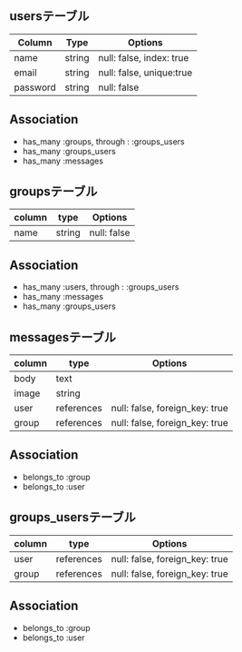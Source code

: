 
## usersテーブル

|Column|Type|Options|
|------|----|-------|
|name|string|null: false, index: true|
|email|string|null: false, unique:true|
|password|string|null: false|

## Association
- has_many :groups, through : :groups_users
- has_many :groups_users
- has_many :messages

## groupsテーブル

|column|type|Options|
|------|----|-------|
|name|string|null: false|

## Association
- has_many :users, through : :groups_users
- has_many :messages
- has_many :groups_users

## messagesテーブル

|column|type|Options|
|------|----|-------|
|body|text||
|image|string||
|user|references|null: false, foreign_key: true|
|group|references|null: false, foreign_key: true|

## Association
- belongs_to :group
- belongs_to :user

## groups_usersテーブル

|column|type|Options|
|------|----|-------|
|user|references|null: false, foreign_key: true|
|group|references|null: false, foreign_key: true|

## Association
- belongs_to :group
- belongs_to :user


